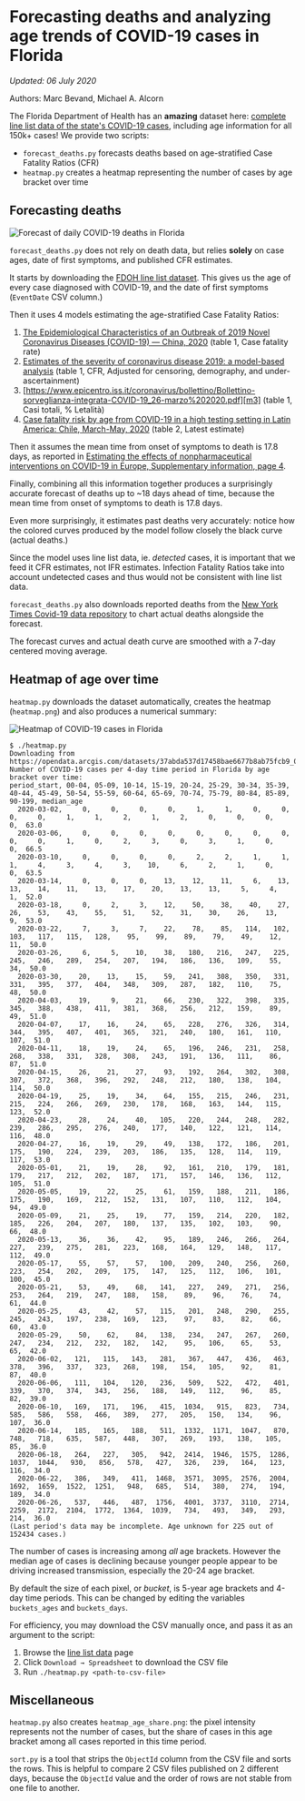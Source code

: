 # Forecasting deaths and analyzing age trends of COVID-19 cases in Florida

*Updated: 06 July 2020*

Authors: Marc Bevand, Michael A. Alcorn

The Florida Department of Health has an **amazing** dataset here: [complete line
list data of the state's COVID-19 cases][dataset], including age information
for all 150k+ cases! We provide two scripts:
* `forecast_deaths.py` forecasts deaths based on age-stratified Case Fatality Ratios (CFR)
* `heatmap.py` creates a heatmap representing the number of cases by age bracket over time

## Forecasting deaths

![Forecast of daily COVID-19 deaths in Florida](forecast_deaths_published.png)

`forecast_deaths.py` does not rely on death data, but relies
**solely** on case ages, date of first symptoms, and published CFR
estimates.

It starts by downloading the [FDOH line list dataset][dataset]. This gives us the
age of every case diagnosed with COVID-19, and the date of first symptoms
(`EventDate` CSV column.)

Then it uses 4 models estimating the age-stratified Case Fatality Ratios:

1. [The Epidemiological Characteristics of an Outbreak of 2019 Novel Coronavirus Diseases (COVID-19) — China, 2020][m1] (table 1, Case fatality rate)
1. [Estimates of the severity of coronavirus disease 2019: a model-based analysis][m2] (table 1, CFR, Adjusted for censoring, demography, and under-ascertainment)
1. [https://www.epicentro.iss.it/coronavirus/bollettino/Bollettino-sorveglianza-integrata-COVID-19_26-marzo%202020.pdf][m3] (table 1, Casi totali, % Letalità)
1. [Case fatality risk by age from COVID-19 in a high testing setting in Latin America: Chile, March-May, 2020][m4] (table 2, Latest estimate)

Then it assumes the mean time from onset of symptoms to death is 17.8 days, as reported in
[Estimating the effects of nonpharmaceutical interventions on COVID-19 in Europe, Supplementary information, page 4][o2d].

Finally, combining all this information together produces a surprisingly
accurate forecast of deaths up to ~18 days ahead of time, because the mean
time from onset of symptoms to death is 17.8 days.

Even more surprisingly, it estimates past deaths very accurately: notice
how the colored curves produced by the model follow closely the black curve
(actual deaths.)

Since the model uses line list data, ie. *detected* cases, it is important that
we feed it CFR estimates, not IFR estimates. Infection Fatality Ratios take
into account undetected cases and thus would not be consistent with line
list data.

`forecast_deaths.py` also downloads reported deaths from the [New York Times
Covid-19 data repository][nyt] to chart actual deaths alongside the forecast.

The forecast curves and actual death curve are smoothed with a 7-day centered moving average.

## Heatmap of age over time

`heatmap.py` downloads the dataset automatically, creates the heatmap
(`heatmap.png`) and also produces a numerical summary:

![Heatmap of COVID-19 cases in Florida](heatmap_published.png)

```
$ ./heatmap.py
Downloading from https://opendata.arcgis.com/datasets/37abda537d17458bae6677b8ab75fcb9_0.csv...
Number of COVID-19 cases per 4-day time period in Florida by age bracket over time:
period_start, 00-04, 05-09, 10-14, 15-19, 20-24, 25-29, 30-34, 35-39, 40-44, 45-49, 50-54, 55-59, 60-64, 65-69, 70-74, 75-79, 80-84, 85-89, 90-199, median_age
  2020-03-02,     0,     0,     0,     0,     1,     1,     0,     0,     0,     0,     1,     1,     2,     1,     2,     0,     0,     0,     0,  63.0
  2020-03-06,     0,     0,     0,     0,     0,     0,     0,     0,     0,     0,     1,     0,     2,     3,     0,     3,     1,     0,     0,  66.5
  2020-03-10,     0,     0,     0,     0,     2,     2,     1,     1,     1,     4,     3,     4,     3,    10,     6,     2,     1,     0,     0,  63.5
  2020-03-14,     0,     0,     0,    13,    12,    11,     6,    13,    13,    14,    11,    13,    17,    20,    13,    13,     5,     4,     1,  52.0
  2020-03-18,     0,     2,     3,    12,    50,    38,    40,    27,    26,    53,    43,    55,    51,    52,    31,    30,    26,    13,     9,  53.0
  2020-03-22,     7,     3,     7,    22,    78,    85,   114,   102,   103,   117,   115,   128,    95,    99,    89,    79,    49,    12,    11,  50.0
  2020-03-26,     6,     5,    10,    38,   180,   216,   247,   225,   245,   246,   289,   254,   207,   194,   186,   136,   109,    55,    34,  50.0
  2020-03-30,    20,    13,    15,    59,   241,   308,   350,   331,   331,   395,   377,   404,   348,   309,   287,   182,   110,    75,    48,  50.0
  2020-04-03,    19,     9,    21,    66,   230,   322,   398,   335,   345,   388,   438,   411,   381,   368,   256,   212,   159,    89,    49,  51.0
  2020-04-07,    17,    16,    24,    65,   228,   276,   326,   314,   344,   395,   407,   401,   365,   321,   240,   180,   161,   110,   107,  51.0
  2020-04-11,    18,    19,    24,    65,   196,   246,   231,   258,   268,   338,   331,   328,   308,   243,   191,   136,   111,    86,    87,  51.0
  2020-04-15,    26,    21,    27,    93,   192,   264,   302,   308,   307,   372,   368,   396,   292,   248,   212,   180,   138,   104,   114,  50.0
  2020-04-19,    25,    19,    34,    64,   155,   215,   246,   231,   215,   224,   266,   269,   230,   178,   168,   163,   144,   115,   123,  52.0
  2020-04-23,    28,    24,    40,   105,   220,   244,   248,   282,   239,   286,   295,   276,   240,   177,   140,   122,   121,   114,   116,  48.0
  2020-04-27,    16,    19,    29,    49,   138,   172,   186,   201,   175,   190,   224,   239,   203,   186,   135,   128,   114,   119,   117,  53.0
  2020-05-01,    21,    19,    28,    92,   161,   210,   179,   181,   179,   217,   212,   202,   187,   171,   157,   146,   136,   112,   105,  51.0
  2020-05-05,    19,    22,    25,    61,   159,   188,   211,   186,   175,   190,   169,   212,   152,   131,   107,   110,   112,   104,    94,  49.0
  2020-05-09,    21,    25,    19,    77,   159,   214,   220,   182,   185,   226,   204,   207,   180,   137,   135,   102,   103,    90,    66,  48.0
  2020-05-13,    36,    36,    42,    95,   189,   246,   266,   264,   227,   239,   275,   281,   223,   168,   164,   129,   148,   117,   112,  49.0
  2020-05-17,    55,    57,    57,   100,   209,   240,   256,   260,   223,   254,   202,   209,   175,   147,   125,   112,   106,   101,   100,  45.0
  2020-05-21,    53,    49,    68,   141,   227,   249,   271,   256,   253,   264,   219,   247,   188,   158,    89,    96,    76,    74,    61,  44.0
  2020-05-25,    43,    42,    57,   115,   201,   248,   290,   255,   245,   243,   197,   238,   169,   123,    97,    83,    82,    66,    60,  43.0
  2020-05-29,    50,    62,    84,   138,   234,   247,   267,   260,   247,   234,   212,   232,   182,   142,    95,   106,    65,    53,    65,  42.0
  2020-06-02,   121,   115,   143,   281,   367,   447,   436,   463,   378,   396,   337,   323,   268,   198,   154,   105,    92,    81,    87,  40.0
  2020-06-06,   111,   104,   120,   236,   509,   522,   472,   401,   339,   370,   374,   343,   256,   188,   149,   112,    96,    85,    82,  39.0
  2020-06-10,   169,   171,   196,   415,  1034,   915,   823,   734,   585,   586,   558,   466,   389,   277,   205,   150,   134,    96,   107,  36.0
  2020-06-14,   185,   165,   188,   511,  1332,  1171,  1047,   870,   748,   718,   635,   587,   448,   307,   269,   193,   138,   105,    85,  36.0
  2020-06-18,   264,   227,   305,   942,  2414,  1946,  1575,  1286,  1037,  1044,   930,   856,   578,   427,   326,   239,   164,   123,   116,  34.0
  2020-06-22,   386,   349,   411,  1468,  3571,  3095,  2576,  2004,  1692,  1659,  1522,  1251,   948,   685,   514,   380,   274,   194,   189,  34.0
  2020-06-26,   537,   446,   487,  1756,  4001,  3737,  3110,  2714,  2259,  2172,  2104,  1772,  1364,  1039,   734,   493,   349,   293,   214,  36.0
(Last period's data may be incomplete. Age unknown for 225 out of 152434 cases.)
```

The number of cases is increasing among *all* age brackets. However the median age of
cases is declining because younger people appear to be driving increased transmission,
especially the 20-24 age bracket.

By default the size of each pixel, or *bucket*, is 5-year age brackets and 4-day
time periods. This can be changed by editing the variables `buckets_ages` and `buckets_days`.

For efficiency, you may download the CSV manually once, and pass it as an argument
to the script:

1. Browse the [line list data][dataset] page
1. Click `Download → Spreadsheet` to download the CSV file
1. Run `./heatmap.py <path-to-csv-file>`

## Miscellaneous

`heatmap.py` also creates `heatmap_age_share.png`: the pixel intensity represents
not the number of cases, but the share of cases in this age bracket among all
cases reported in this time period.

`sort.py` is a tool that strips the `ObjectId` column from the CSV file and sorts the
rows. This is helpful to compare 2 CSV files published on 2 different days, because
the `ObjectId` value and the order of rows are not stable from one file to another.

[dataset]: https://open-fdoh.hub.arcgis.com/datasets/florida-covid19-case-line-data
[nyt]: https://raw.githubusercontent.com/nytimes/covid-19-data/master/us-states.csv
[o2d]: https://static-content.springer.com/esm/art%3A10.1038%2Fs41586-020-2405-7/MediaObjects/41586_2020_2405_MOESM1_ESM.pdf
[m1]: http://weekly.chinacdc.cn/en/article/doi/10.46234/ccdcw2020.032
[m2]: https://www.thelancet.com/journals/laninf/article/PIIS1473-3099(20)30243-7/fulltext
[m3]: https://www.epicentro.iss.it/coronavirus/bollettino/Bollettino-sorveglianza-integrata-COVID-19_26-marzo%202020.pdf
[m4]: https://www.medrxiv.org/content/10.1101/2020.05.25.20112904v1
